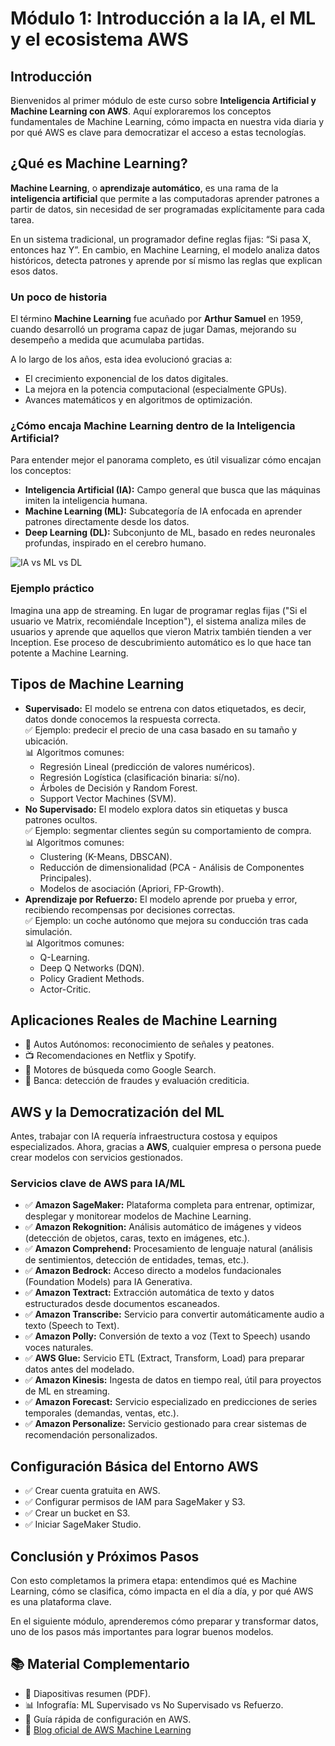 <h1>Módulo 1: Introducción a la IA, el ML y el ecosistema AWS</h1>

<h2>Introducción</h2>
<p>Bienvenidos al primer módulo de este curso sobre <strong>Inteligencia Artificial y Machine Learning con AWS</strong>. 
Aquí exploraremos los conceptos fundamentales de Machine Learning, cómo impacta en nuestra vida diaria y 
por qué AWS es clave para democratizar el acceso a estas tecnologías.</p>

<h2>¿Qué es Machine Learning?</h2>

<p><strong>Machine Learning</strong>, o <strong>aprendizaje automático</strong>, es una rama de la <strong>inteligencia artificial</strong> 
que permite a las computadoras aprender patrones a partir de datos, sin necesidad de ser programadas explícitamente para cada tarea.</p>

<p>En un sistema tradicional, un programador define reglas fijas: “Si pasa X, entonces haz Y”. 
En cambio, en Machine Learning, el modelo analiza datos históricos, detecta patrones y aprende por sí mismo las reglas que explican esos datos.</p>

<h3>Un poco de historia</h3>
<p>El término <strong>Machine Learning</strong> fue acuñado por <strong>Arthur Samuel</strong> en 1959, 
cuando desarrolló un programa capaz de jugar Damas, mejorando su desempeño a medida que acumulaba partidas.</p>

<p>A lo largo de los años, esta idea evolucionó gracias a:</p>
<ul>
    <li>El crecimiento exponencial de los datos digitales.</li>
    <li>La mejora en la potencia computacional (especialmente GPUs).</li>
    <li>Avances matemáticos y en algoritmos de optimización.</li>
</ul>

<h3>¿Cómo encaja Machine Learning dentro de la Inteligencia Artificial?</h3>
<p>Para entender mejor el panorama completo, es útil visualizar cómo encajan los conceptos:</p>
<ul>
    <li><strong>Inteligencia Artificial (IA):</strong> Campo general que busca que las máquinas imiten la inteligencia humana.</li>
    <li><strong>Machine Learning (ML):</strong> Subcategoría de IA enfocada en aprender patrones directamente desde los datos.</li>
    <li><strong>Deep Learning (DL):</strong> Subconjunto de ML, basado en redes neuronales profundas, inspirado en el cerebro humano.</li>
</ul>

<p><img src="https://github.com/mrkali88/Introduccion-a-la-Inteligencia-Artificial-y-Machine-Learning-con-AWS/blob/main/images/artificial-intelligence_machine-learning_deep-learning_difference.png" alt="IA vs ML vs DL"></p>

<h3>Ejemplo práctico</h3>
<p>Imagina una app de streaming. En lugar de programar reglas fijas ("Si el usuario ve Matrix, recomiéndale Inception"), 
el sistema analiza miles de usuarios y aprende que aquellos que vieron Matrix también tienden a ver Inception. 
Ese proceso de descubrimiento automático es lo que hace tan potente a Machine Learning.</p>




<h2>Tipos de Machine Learning</h2>
<ul>
    <li><strong>Supervisado:</strong> El modelo se entrena con datos etiquetados, es decir, datos donde conocemos la respuesta correcta.
        <br>✅ Ejemplo: predecir el precio de una casa basado en su tamaño y ubicación.
        <br>📊 Algoritmos comunes:
        <ul>
            <li>Regresión Lineal (predicción de valores numéricos).</li>
            <li>Regresión Logística (clasificación binaria: sí/no).</li>
            <li>Árboles de Decisión y Random Forest.</li>
            <li>Support Vector Machines (SVM).</li>
        </ul>
    </li>
    <li><strong>No Supervisado:</strong> El modelo explora datos sin etiquetas y busca patrones ocultos.
        <br>✅ Ejemplo: segmentar clientes según su comportamiento de compra.
        <br>📊 Algoritmos comunes:
        <ul>
            <li>Clustering (K-Means, DBSCAN).</li>
            <li>Reducción de dimensionalidad (PCA - Análisis de Componentes Principales).</li>
            <li>Modelos de asociación (Apriori, FP-Growth).</li>
        </ul>
    </li>
    <li><strong>Aprendizaje por Refuerzo:</strong> El modelo aprende por prueba y error, recibiendo recompensas por decisiones correctas.
        <br>✅ Ejemplo: un coche autónomo que mejora su conducción tras cada simulación.
        <br>📊 Algoritmos comunes:
        <ul>
            <li>Q-Learning.</li>
            <li>Deep Q Networks (DQN).</li>
            <li>Policy Gradient Methods.</li>
            <li>Actor-Critic.</li>
        </ul>
    </li>
</ul>

<h2>Aplicaciones Reales de Machine Learning</h2>
<ul>
    <li>🚗 Autos Autónomos: reconocimiento de señales y peatones.</li>
    <li>📺 Recomendaciones en Netflix y Spotify.</li>
    <li>🔎 Motores de búsqueda como Google Search.</li>
    <li>🏦 Banca: detección de fraudes y evaluación crediticia.</li>
</ul>

<h2>AWS y la Democratización del ML</h2>
<p>Antes, trabajar con IA requería infraestructura costosa y equipos especializados. 
Ahora, gracias a <strong>AWS</strong>, cualquier empresa o persona puede crear modelos con servicios gestionados.</p>

<h3>Servicios clave de AWS para IA/ML</h3>
<ul>
    <li>✅ <strong>Amazon SageMaker:</strong> Plataforma completa para entrenar, optimizar, desplegar y monitorear modelos de Machine Learning.</li>
    <li>✅ <strong>Amazon Rekognition:</strong> Análisis automático de imágenes y videos (detección de objetos, caras, texto en imágenes, etc.).</li>
    <li>✅ <strong>Amazon Comprehend:</strong> Procesamiento de lenguaje natural (análisis de sentimientos, detección de entidades, temas, etc.).</li>
    <li>✅ <strong>Amazon Bedrock:</strong> Acceso directo a modelos fundacionales (Foundation Models) para IA Generativa.</li>
    <li>✅ <strong>Amazon Textract:</strong> Extracción automática de texto y datos estructurados desde documentos escaneados.</li>
    <li>✅ <strong>Amazon Transcribe:</strong> Servicio para convertir automáticamente audio a texto (Speech to Text).</li>
    <li>✅ <strong>Amazon Polly:</strong> Conversión de texto a voz (Text to Speech) usando voces naturales.</li>
    <li>✅ <strong>AWS Glue:</strong> Servicio ETL (Extract, Transform, Load) para preparar datos antes del modelado.</li>
    <li>✅ <strong>Amazon Kinesis:</strong> Ingesta de datos en tiempo real, útil para proyectos de ML en streaming.</li>
    <li>✅ <strong>Amazon Forecast:</strong> Servicio especializado en predicciones de series temporales (demandas, ventas, etc.).</li>
    <li>✅ <strong>Amazon Personalize:</strong> Servicio gestionado para crear sistemas de recomendación personalizados.</li>
</ul>


<h2>Configuración Básica del Entorno AWS</h2>
<ul>
    <li>✅ Crear cuenta gratuita en AWS.</li>
    <li>✅ Configurar permisos de IAM para SageMaker y S3.</li>
    <li>✅ Crear un bucket en S3.</li>
    <li>✅ Iniciar SageMaker Studio.</li>
</ul>

<h2>Conclusión y Próximos Pasos</h2>
<p>Con esto completamos la primera etapa: entendimos qué es Machine Learning, cómo se clasifica, 
cómo impacta en el día a día, y por qué AWS es una plataforma clave.</p>
<p>En el siguiente módulo, aprenderemos cómo preparar y transformar datos, uno de los pasos más importantes para lograr buenos modelos.</p>

<h2>📚 Material Complementario</h2>
<ul>
    <li>📄 Diapositivas resumen (PDF).</li>
    <li>📊 Infografía: ML Supervisado vs No Supervisado vs Refuerzo.</li>
    <li>🧰 Guía rápida de configuración en AWS.</li>
    <li>🔗 <a href="https://aws.amazon.com/es/blogs/machine-learning/" target="_blank">Blog oficial de AWS Machine Learning</a></li>
</ul>
